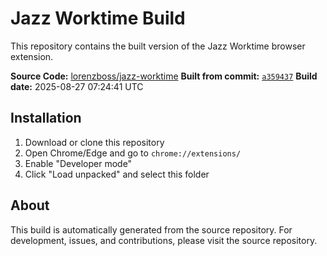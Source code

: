 # Jazz Worktime Build

This repository contains the built version of the Jazz Worktime browser extension.

**Source Code:** [lorenzboss/jazz-worktime](https://github.com/lorenzboss/jazz-worktime)
**Built from commit:** [`a359437`](https://github.com/lorenzboss/jazz-worktime/commit/a359437d6322c9fd820b7c05f1fe96b7a94fc5ba)
**Build date:** 2025-08-27 07:24:41 UTC

## Installation

1. Download or clone this repository
2. Open Chrome/Edge and go to `chrome://extensions/`
3. Enable "Developer mode"
4. Click "Load unpacked" and select this folder

## About

This build is automatically generated from the source repository.
For development, issues, and contributions, please visit the source repository.
